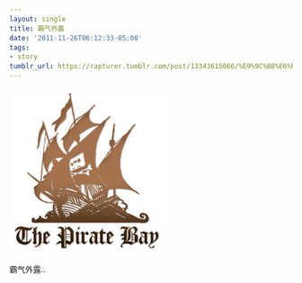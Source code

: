 ```yaml
---
layout: single
title: 霸气外露
date: '2011-11-26T06:12:33-05:00'
tags:
- story
tumblr_url: https://rapturer.tumblr.com/post/13343615066/%E9%9C%B8%E6%B0%94%E5%A4%96%E9%9C%B2
---
```

 ![](/assets/img/tumblr_lv9lsxhwcS1r6af0jo1_400.jpg)  

霸气外露..

